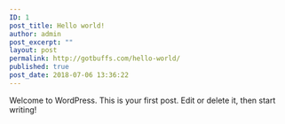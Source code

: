 ```yaml
---
ID: 1
post_title: Hello world!
author: admin
post_excerpt: ""
layout: post
permalink: http://gotbuffs.com/hello-world/
published: true
post_date: 2018-07-06 13:36:22
---
```

Welcome to WordPress. This is your first post. Edit or delete it, then start writing!
